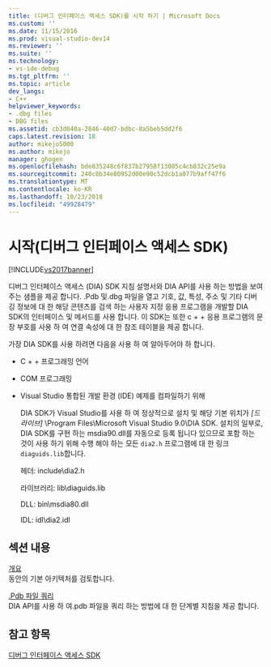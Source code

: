 ```yaml
---
title: (디버그 인터페이스 액세스 SDK)를 시작 하기 | Microsoft Docs
ms.custom: ''
ms.date: 11/15/2016
ms.prod: visual-studio-dev14
ms.reviewer: ''
ms.suite: ''
ms.technology:
- vs-ide-debug
ms.tgt_pltfrm: ''
ms.topic: article
dev_langs:
- C++
helpviewer_keywords:
- .dbg files
- DBG files
ms.assetid: cb3d040a-2846-40d7-bdbc-8a5beb5dd2f6
caps.latest.revision: 18
author: mikejo5000
ms.author: mikejo
manager: ghogen
ms.openlocfilehash: bde835248c6f837b27958f13085c4cb832c25e9a
ms.sourcegitcommit: 240c8b34e80952d00e90c52dcb1a077b9aff47f6
ms.translationtype: MT
ms.contentlocale: ko-KR
ms.lasthandoff: 10/23/2018
ms.locfileid: "49928479"
---
```

# <a name="getting-started-debug-interface-access-sdk"></a>시작(디버그 인터페이스 액세스 SDK)
[!INCLUDE[vs2017banner](../../includes/vs2017banner.md)]

디버그 인터페이스 액세스 (DIA) SDK 지침 설명서와 DIA API를 사용 하는 방법을 보여 주는 샘플을 제공 합니다. .Pdb 및.dbg 파일을 열고 기호, 값, 특성, 주소 및 기타 디버깅 정보에 대 한 해당 콘텐츠를 검색 하는 사용자 지정 응용 프로그램을 개발할 DIA SDK의 인터페이스 및 메서드를 사용 합니다. 이 SDK는 또한 c + + 응용 프로그램의 문장 부호를 사용 하 여 연결 속성에 대 한 참조 테이블을 제공 합니다.  
  
 가장 DIA SDK를 사용 하려면 다음을 사용 하 여 알아두어야 하 합니다.  
  
- C + + 프로그래밍 언어  
  
- COM 프로그래밍  
  
- Visual Studio 통합된 개발 환경 (IDE) 예제를 컴파일하기 위해  
  
  DIA SDK가 Visual Studio를 사용 하 여 정상적으로 설치 및 해당 기본 위치가 *[드라이브]* \Program Files\Microsoft Visual Studio 9.0\DIA SDK. 설치의 일부로, DIA SDK를 구현 하는 msdia90.dll를 자동으로 등록 됩니다 있으므로 포함 하는 것이 사용 하기 위해 수행 해야 하는 모든 `dia2.h` 프로그램에 대 한 링크 `diaguids.lib`합니다.  
  
  헤더: include\dia2.h  
  
  라이브러리: lib\diaguids.lib  
  
  DLL: bin\msdia80.dll  
  
  IDL: idl\dia2.idl  
  
## <a name="in-this-section"></a>섹션 내용  
 [개요](../../debugger/debug-interface-access/overview-debug-interface-access-sdk.md)  
 동안의 기본 아키텍처를 검토합니다.  
  
 [.Pdb 파일 쿼리](../../debugger/debug-interface-access/querying-the-dot-pdb-file.md)  
 DIA API를 사용 하 여.pdb 파일을 쿼리 하는 방법에 대 한 단계별 지침을 제공 합니다.  
  
## <a name="see-also"></a>참고 항목  
 [디버그 인터페이스 액세스 SDK](../../debugger/debug-interface-access/debug-interface-access-sdk.md)



